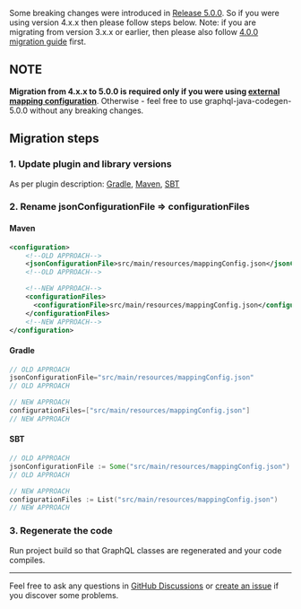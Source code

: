 Some breaking changes were introduced
in [Release 5.0.0](https://github.com/kobylynskyi/graphql-java-codegen/releases/tag/v5.0.0). So if you were using
version 4.x.x then please follow steps below. Note: if you are migrating from version 3.x.x or earlier, then please also
follow [4.0.0 migration guide](migration-to-4.0.0.md) first.

## NOTE
**Migration from 4.x.x to 5.0.0 is required only if you were using 
[external mapping configuration](codegen-options.md#external-mapping-configuration)**. 
Otherwise - feel free to use graphql-java-codegen-5.0.0 without any breaking changes.

## Migration steps

### 1. Update plugin and library versions

As per plugin description: 
[Gradle](https://github.com/kobylynskyi/graphql-java-codegen/tree/main/plugins/gradle), 
[Maven](https://github.com/kobylynskyi/graphql-java-codegen/tree/main/plugins/maven),
[SBT](https://github.com/kobylynskyi/graphql-java-codegen/tree/main/plugins/sbt)

### 2. Rename jsonConfigurationFile => configurationFiles

#### Maven

```xml
<configuration>
    <!--OLD APPROACH-->
    <jsonConfigurationFile>src/main/resources/mappingConfig.json</jsonConfigurationFile>
    <!--OLD APPROACH-->

    <!--NEW APPROACH-->
    <configurationFiles>
      <configurationFile>src/main/resources/mappingConfig.json</configurationFile>
    </configurationFiles>
    <!--NEW APPROACH-->
</configuration>
```

#### Gradle

```groovy
// OLD APPROACH
jsonConfigurationFile="src/main/resources/mappingConfig.json"
// OLD APPROACH

// NEW APPROACH
configurationFiles=["src/main/resources/mappingConfig.json"]
// NEW APPROACH
```

#### SBT

```sbt
// OLD APPROACH
jsonConfigurationFile := Some("src/main/resources/mappingConfig.json")
// OLD APPROACH

// NEW APPROACH
configurationFiles := List("src/main/resources/mappingConfig.json")
// NEW APPROACH
```

### 3. Regenerate the code

Run project build so that GraphQL classes are regenerated and your code compiles.


---

Feel free to ask any questions in [GitHub Discussions](https://github.com/kobylynskyi/graphql-java-codegen/discussions)
or [create an issue](https://github.com/kobylynskyi/graphql-java-codegen/issues) if you discover some problems.
